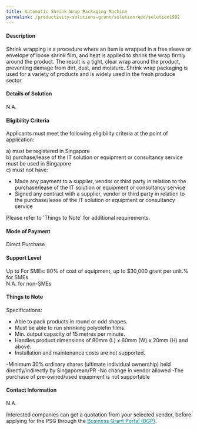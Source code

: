 ```yaml
---
title: Automatic Shrink Wrap Packaging Machine
permalink: /productivity-solutions-grant/solutionrepo/solution1992
---
```


#### Description

Shrink wrapping is a procedure where an item is wrapped in a free sleeve or envelope of loose shrink film, and heat is applied to shrink the wrap firmly around the product. The result is a tight, clear wrap around the product, preventing damage from dirt, dust, and moisture. Shrink wrap packaging is used for a variety of products and is widely used in the fresh produce sector.

#### Details of Solution

N.A.

#### Eligibility Criteria

Applicants must meet the following eligibility criteria at the point of application:

a) must be registered in Singapore <br>
b) purchase/lease of the IT solution or equipment or consultancy service must be used in Singapore <br>
c) must not have:
- Made any payment to a supplier, vendor or third party in relation to the purchase/lease of the IT solution or equipment or consultancy service
- Signed any contract with a supplier, vendor or third party in relation to the purchase/lease of the IT solution or equipment or consultancy service

Please refer to 'Things to Note' for additional requirements.

#### Mode of Payment
Direct Purchase

#### Support Level
Up to For SMEs: 80% of cost of equipment, up to $30,000 grant per unit.% for SMEs <br>
N.A. for non-SMEs

#### Things to Note
Specifications:
- Able to pack products in round or odd shapes.
- Must be able to run shrinking polyolefin films.
- Min. output capacity of 15 metres per minute.
- Handles product dimensions of 80mm (L) x 60mm (W) x 20mm (H) and above.
- Installation and maintenance costs are not supported.

-Minimum 30% ordinary shares (ultimate individual ownership) held directly/indirectly by Singaporean/PR
-No change in vendor allowed
-The purchase of pre-owned/used equipment is not supportable

#### Contact Information
N.A.

Interested companies can get a quotation from your selected vendor, before applying for the PSG through the <a target='_blank' style='color:#037e8a' href='https://www.businessgrants.gov.sg/'>Business Grant Portal (BGP)</a>.
